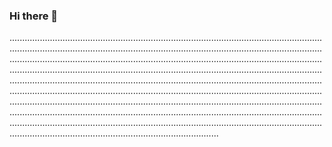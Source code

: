 ### Hi there 👋

...............................................................................................................................................................................................................................................................................................................................................................................................................................................................................................................................................................................................................................................................................................................................................................................................................................................................................................................................................................................................................................................................................................................................................................................................................................................